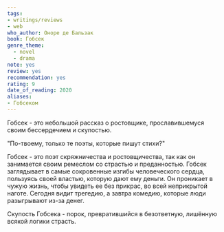 ```yaml
---
tags: 
- writings/reviews
- web
who_author: Оноре де Бальзак
book: Гобсек
genre_theme:
  - novel
  - drama
note: yes
review: yes
recommendation: yes
rating: 9
date_of_reading: 2020
aliases:
- Гобсеком
---
```

Гобсек - это небольшой рассказ о ростовщике, прославившемуся своим бессердечием и скупостью.

"По-твоему, только те поэты, которые пишут стихи?"

Гобсек - это поэт скряжничества и ростовщичества, так как он занимается своим ремеслом со страстью и преданностью.
Гобсек заглядывает в самые сокровенные изгибы человеческого сердца, пользуясь своей властью, которую дают ему деньги.
Он проникает в чужую жизнь, чтобы увидеть ее без прикрас, во всей неприкрытой наготе. Сегодня видит трегедию, а завтра комедию, которые люди разыгрывают из-за денег.

Скупость Гобсека - порок, превратившийся в безответную, лишённую всякой логики страсть.